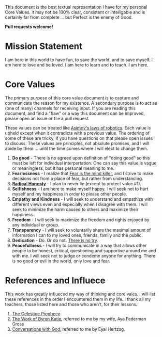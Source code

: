 This document is the best textual representation I have for my personal Core Values.
It may not be 100% clear, consistent or intelligable and is certainly far from complete ... but Perfect is the enemy of Good.

**Pull requests welcome!**

Mission Statement
=================
I am here in this world to have fun, to save the world, and to save myself.
I am here to love and be loved.
I am here to learn and to teach.
I am here.

Core Values
===========
The primary purpose of this core value document is to capture and communicate the reason for my existence.
A secondary purpose is to act as (one of many) channels for receiving input. If you are reading this document, and find a "flaw" or a way this document can be improved, please open an issue or file a pull request.

These values can be treated like [Asimov's laws of robotics](http://en.wikipedia.org/wiki/Three_Laws_of_Robotics). Each value is upheld except when it contradicts with a previous value. The ordering of some of these are tricky, if you have questions on that please open issues to discuss. These values are principles, not absolute promises, and I will abide by them ... until the time comes where I will elect to change them.

1. **Do good** - There is no agreed upon definition of "doing good" so this must be left for individual interpertation. One can say this value is vague or meaningless, but it has personal meaning to me.
2. **Fearlessness** - I realize that [Fear is the mind killer](http://www.goodreads.com/quotes/2-i-must-not-fear-fear-is-the-mind-killer-fear-is), and I strive to make decisions not from a place of fear, but rather from understanding.
3. **[Radical Honesty](http://www.radicalhonesty.com/)** - I plan to never lie (except to protect value #1).
4. **Selfishness** - I am here to make myself happy. I will seek not to hurt myself and my happiness in order to please other people.
5. **Empathy and Kindness** - I will seek to understand and empathize with different views even and especially when I disagree with them. I will seek to minimize the harm caused to others and maximize their happiness.
7. **Freedom** - I will seek to maximize the freedom and rights enjoyed by any individual or group.
8. **Transparency** - I will seek to voluntarily share the maximal amount of information I can to my loved ones, friends, family and the public.
9. **Dedication** - Do. Or do not. [There is no try](https://www.youtube.com/watch?v=BQ4yd2W50No).
10. **Peacefullness** - I will try to communicate in a way that allows other people to be honest, critical, questioning and supportive around me and with me. I will seek not to judge or condemn anyone for anything. There is no good or evil in the world, only love and fear.

References and Influece
=======================
This work has greatly influeced my way of thinking and core vales. I will list these references in the order I encountered them in my life. I thank all my teachers, those listed here and those who aren't, for their lessons.

1. [The Celestine Prophecy](http://en.wikipedia.org/wiki/The_Celestine_Prophecy)
2. [The Work of Byron Katie](http://www.thework.com/), referred to me by my wife, Aya Federman Gross
3. [Conversations with God](http://en.wikipedia.org/wiki/Conversations_with_God), referred to me by Eyal Hertzog.
